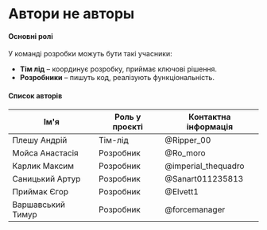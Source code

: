 # Автори не авторы 

#### **Основні ролі**
У команді розробки можуть бути такі учасники:
- **Тім лід** – координує розробку, приймає ключові рішення.
- **Розробники** – пишуть код, реалізують функціональність.

#### **Список авторів**
| Ім'я | Роль у проєкті | Контактна інформація |  
|------|----------------|--------------------|  
| Плешу Андрій | Тім-лід        | @Ripper_00 |  
| Мойса Анастасія | Розробник      | @Ro_moro |  
| Карлик Максим | Розробник      | @imperial_thequadro |  
| Саницький Артур | Розробник      | @Sanart011235813 |  
| Приймак Єгор | Розробник      | @Elvett1 |  
| Варшавський Тимур | Розробник      | @forcemanager |  
